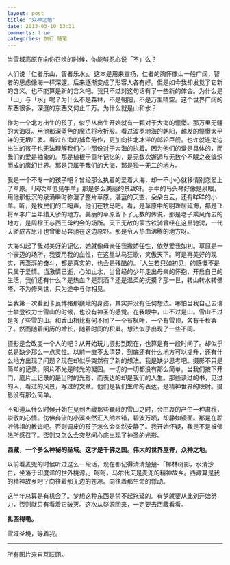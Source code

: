 ```yaml
---
layout: post
title: "众神之地"
date: 2013-03-10 13:31
comments: true
categories: 旅行 随笔
---
```


当雪域高原在向你召唤的时候，你能够忍心说「不」么？

人们说「仁者乐山，智者乐水」。这本是用来宣扬，仁者的胸怀像山一般广阔，智者的思虑像海一样深邃。后来逐渐变成了形容人各有好。但是如今我却发觉了它新的含义。也不能算是新的含义吧。我只不过对这句话有了一些新的体会。为什么是「山」与「水」呢？为什么不是森林，不是朝阳，不是万里晴空。这个世界广阔的东西很多，深邃的东西又何止千万。为什么就是山和水？

作为一个北方出生的孩子，似乎从出生开始就有一颗对于大海的憧憬。那万里无疆的大海呀。用他那深蓝色的魔法将我折服。看过波罗地海的朝阳，越发的憧憬太平洋的无垠广袤。看过东海的捕鱼劳作，更加向往北冰洋的邮轮巨舰。也许就连海边出生的孩子也无法理解我们心中那份对于大海的执着。因为他们的爱是具体的，而我们的爱是抽象的。那是植根于童年记忆的，是无数次邂逅与无数个不眠之夜编织而成的魔幻世界。那是只属于我们的大海，那是独一无二的地方。

我是一个不专一的孩子吧？曾经那么执着的爱着大海，却一不小心就移情别恋爱上了草原。「风吹草低见牛羊」那是多么美丽的景致呀。手中的马头琴好像是泉眼，用他那低沉的泉涌瞬时弥漫了整片草原。湛蓝的天空，朵朵白云，还有咩咩的小羊。听，是牧民们的口哨声，他们在牧马吧。看，是草原中的明珠居延海，那是飞将军李广当年猎天骄的地方。美丽的草原留下了无数的传说，那是老子乘风而去的地方，是周穆王与西王母约会的场所。天下无敌的蒙古铁骑曾经在这里驰骋，一代天骄成吉思汗也曾策马奔驰在这边原野。那是令人热血沸腾的地方呀。

大海勾起了我对美好的记忆，她就像母亲任我撒娇任性，依然爱我如初。草原是一个豪迈的场所，我要用我的血性，在这里纵马狂歌，笑傲天下。可是再美好的现实，再澎湃的奋斗，都是真实的，也会是残酷的。「人生若只如初见」的感慨不是只属于爱情。当激情已逝，心如止水，当曾经的少年走出母亲的怀抱，开启自己的生活，我们还有什么？是热血？是烈酒？还是温柔的抚摸？那一世，转山转水转佛塔，不为修来世，只为途中与你相见。

当我第一次看到卡瓦博格那巍峨的身姿，其实并没有任何想法。哪怕当我自己去瑞士攀登铁力士雪山的时候，也没有神圣的感觉。在我眼中，山不过是山。雪山不过是多了些雪的山。和香山相比有何不同？一个有枫叶，一个有雪顶，各有千秋罢了。然而随着阅历的增长，随着时间的积累。想法似乎出现了一些不同。

摄影是会改变一个人的吧？从开始玩儿摄影到现在，也算是有一段时间了。却似乎总是缺少那么一点灵性。以前一直不太清楚，到底还有什么地方可以提升，还有什么地方出现了问题？现在却似乎突然有了新的想法。我是缺少思考吧。摄影不只是简单的记录。照片不光是时光的凝固。一切的一切都没有那么简单。当我们按下开门，底片上记录的是当时的光影，而表达的却是我们的人生。那些读过的书，见过的人，看过的风景，写过的文章。他们是我们生命的表达，是精神世界的映射。摄影没有那么简单。

不知道从什么时候开始在见到西藏那些巍峨的雪山之时，会由衷的产生一种肃穆，崇敬的心情。仿佛奔流的小溪突然汇入纳木错，碧波万顷，却静如镜面。那是在聆听佛祖的教诲吧。否则调皮的孩子怎么会突然安静了。我开始怀疑，我是不是被佛法所感召了。否则又怎么会突然间心底出现了神圣的光影。

**西藏，一个多么神秘的圣域。这才是千佛之国。伟大的世界屋脊，众神之地。**

以前看麦兜的时候听过这么一段话，现在都记得清清楚楚-「椰林树影，水清沙白，坐落于印度洋的世外桃源。」呵呵，马尔代夫是麦兜的精神故乡。西藏算是我的精神故乡吧？向往着那无边的苍凉。向往着那生命的悸动。

这半年总算是有机会了。梦想这种东西是禁不起拖延的。有梦就要从此刻开始努力，否则就只有看着它破灭。这次从婺源回来，一定要去西藏看看。

**扎西得嘞。**

雪域圣境，等着我。

---
所有图片来自互联网。
